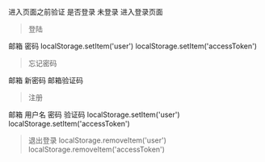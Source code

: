 进入页面之前验证 是否登录
未登录 进入登录页面


> 登陆  

邮箱 密码
localStorage.setItem('user')
localStorage.setItem('accessToken')
> 忘记密码

邮箱 新密码 邮箱验证码

> 注册

邮箱 用户名 密码 验证码
localStorage.setItem('user')
localStorage.setItem('accessToken')

> 退出登录
localStorage.removeItem('user')
localStorage.removeItem('accessToken')
